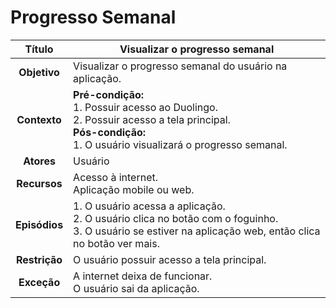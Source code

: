 # Progresso Semanal

| **Título** | Visualizar o progresso semanal |
| :--------: | --------------- |
| **Objetivo** | Visualizar o progresso semanal do usuário na aplicação. |
| **Contexto** | **Pré-condição:** <br/>1. Possuir acesso ao Duolingo. <br/>2. Possuir acesso a tela principal.<br/>**Pós-condição:** <br/>1. O usuário visualizará o progresso semanal. |
| **Atores** | Usuário |
| **Recursos** | Acesso à internet. <br/>Aplicação mobile ou web. |
| **Episódios** | 1. O usuário acessa a aplicação.<br/>2. O usuário clica no botão com o foguinho.<br/>3. O usuário se estiver na aplicação web, então clica no botão ver mais.<br/> |
| **Restrição** | O usuário possuir acesso a tela principal. |
| **Exceção** | A internet deixa de funcionar. <br/>O usuário sai da aplicação. |
